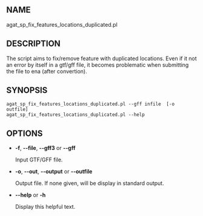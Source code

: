 ## NAME

agat\_sp\_fix\_features\_locations\_duplicated.pl

## DESCRIPTION

The script aims to fix/remove feature with duplicated locations. Even if it
not an error by itself in a gtf/gff file, it becomes problematic when submitting
the file to ena (after convertion).

## SYNOPSIS

```
agat_sp_fix_features_locations_duplicated.pl --gff infile  [-o outfile]
agat_sp_fix_features_locations_duplicated.pl --help
```

## OPTIONS

- **-f**, **--file**, **--gff3** or **--gff**

    Input GTF/GFF file.

- **-o**, **--out**, **--output** or **--outfile**

    Output file. If none given, will be display in standard output.

- **--help** or **-h**

    Display this helpful text.

